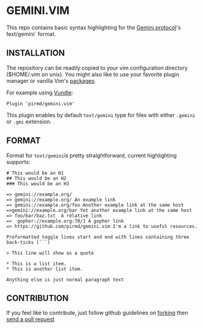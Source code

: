 # GEMINI.VIM

This repo contains basic syntax highlighting for the [Gemini protocol](https://gemini.circumlunar.space/)'s  ̀text/gemini` format.

## INSTALLATION

The repository can be readily copied to your vim configuration directory ($HOME/.vim on unix).
You might also like to use your favorite plugin manager or vanilla Vim's [packages](https://vimhelp.org/repeat.txt.html#packages).

For example using [Vundle](https://github.com/VundleVim/Vundle.vim):
```vim
Plugin 'pirmd/gemini.vim'
```

This plugin enables by default `text/gemini` type for files with either `.gemini` or `.gmi` extension.

## FORMAT

Format for `text/gemini`is pretty straightforward, current highlighting supports:
```
# This would be an H1
## This would be an H2
### This would be an H3

=> gemini://example.org/
=> gemini://example.org/ An example link
=> gemini://example.org/foo Another example link at the same host
=>gemini://example.org/bar Yet another example link at the same host
=> foo/bar/baz.txt  A relative link
=>  gopher://example.org:70/1 A gopher link
=> https://github.com/pirmd/gemini.vim I'm a link to useful resources.

Preformatted toggle lines start and end with lines containing three back-ticks (```)

> This line will show as a quote

* This is a list item.
* This is another list item.

Anything else is just normal paragraph text
```

## CONTRIBUTION
If you feel like to contribute, just follow github guidelines on
[forking](https://help.github.com/articles/fork-a-repo/) then [send a pull
request](https://help.github.com/articles/creating-a-pull-request/)


[modeline]: # ( vim: set fenc=utf-8 spell spl=en: )

